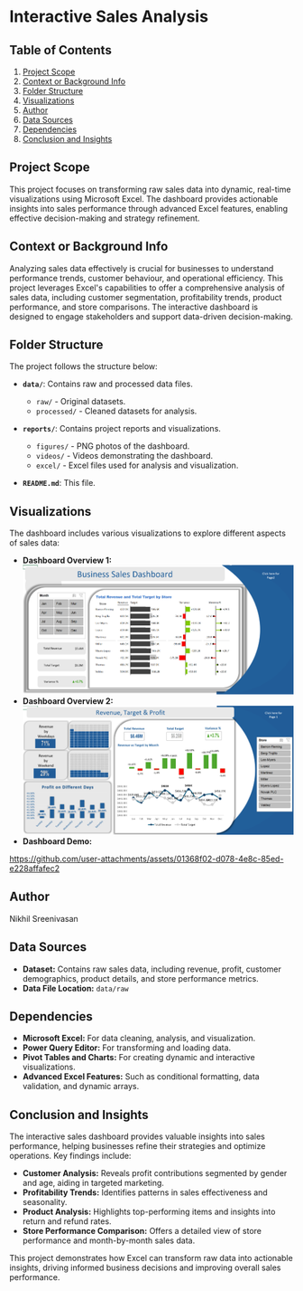 # Interactive Sales Analysis

## Table of Contents
1. [Project Scope](#project-scope)
2. [Context or Background Info](#context-or-background-info)
3. [Folder Structure](#folder-structure)
4. [Visualizations](#visualizations)
5. [Author](#author)
6. [Data Sources](#data-sources)
7. [Dependencies](#dependencies)
8. [Conclusion and Insights](#conclusion-and-insights)

## Project Scope
This project focuses on transforming raw sales data into dynamic, real-time visualizations using Microsoft Excel. The dashboard provides actionable insights into sales performance through advanced Excel features, enabling effective decision-making and strategy refinement.

## Context or Background Info
Analyzing sales data effectively is crucial for businesses to understand performance trends, customer behaviour, and operational efficiency. This project leverages Excel's capabilities to offer a comprehensive analysis of sales data, including customer segmentation, profitability trends, product performance, and store comparisons. The interactive dashboard is designed to engage stakeholders and support data-driven decision-making.

## Folder Structure
The project follows the structure below:

- **`data/`**: Contains raw and processed data files.
  - `raw/` - Original datasets.
  - `processed/` - Cleaned datasets for analysis.

- **`reports/`**: Contains project reports and visualizations.
  - `figures/` - PNG photos of the dashboard.
  - `videos/` - Videos demonstrating the dashboard.
  - `excel/` - Excel files used for analysis and visualization.

- **`README.md`**: This file.

## Visualizations
The dashboard includes various visualizations to explore different aspects of sales data:
- **Dashboard Overview 1:** ![Dashboard Overview](reports/figures/Interacive%20Sales%20Analysis-1.png)
- **Dashboard Overview 2:** ![Dashboard Overview](reports/figures/Interacive%20Sales%20Analysis-2.png)
- **Dashboard Demo:**

https://github.com/user-attachments/assets/01368f02-d078-4e8c-85ed-e228affafec2

## Author
Nikhil Sreenivasan

## Data Sources
- **Dataset:** Contains raw sales data, including revenue, profit, customer demographics, product details, and store performance metrics.
- **Data File Location:** `data/raw`

## Dependencies
- **Microsoft Excel:** For data cleaning, analysis, and visualization.
- **Power Query Editor:** For transforming and loading data.
- **Pivot Tables and Charts:** For creating dynamic and interactive visualizations.
- **Advanced Excel Features:** Such as conditional formatting, data validation, and dynamic arrays.

## Conclusion and Insights
The interactive sales dashboard provides valuable insights into sales performance, helping businesses refine their strategies and optimize operations. Key findings include:
- **Customer Analysis:** Reveals profit contributions segmented by gender and age, aiding in targeted marketing.
- **Profitability Trends:** Identifies patterns in sales effectiveness and seasonality.
- **Product Analysis:** Highlights top-performing items and insights into return and refund rates.
- **Store Performance Comparison:** Offers a detailed view of store performance and month-by-month sales data.

This project demonstrates how Excel can transform raw data into actionable insights, driving informed business decisions and improving overall sales performance.
